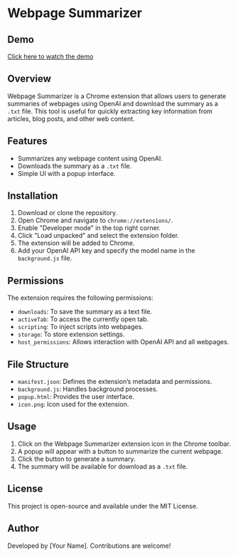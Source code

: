 # Webpage Summarizer

## Demo

[Click here to watch the demo](demo.webm)

## Overview

Webpage Summarizer is a Chrome extension that allows users to generate summaries of webpages using OpenAI and download the summary as a `.txt` file. This tool is useful for quickly extracting key information from articles, blog posts, and other web content.

## Features

- Summarizes any webpage content using OpenAI.
- Downloads the summary as a `.txt` file.
- Simple UI with a popup interface.

## Installation

1. Download or clone the repository.
2. Open Chrome and navigate to `chrome://extensions/`.
3. Enable "Developer mode" in the top right corner.
4. Click "Load unpacked" and select the extension folder.
5. The extension will be added to Chrome.
6. Add your OpenAI API key and specify the model name in the `background.js` file.

## Permissions

The extension requires the following permissions:

- `downloads`: To save the summary as a text file.
- `activeTab`: To access the currently open tab.
- `scripting`: To inject scripts into webpages.
- `storage`: To store extension settings.
- `host_permissions`: Allows interaction with OpenAI API and all webpages.

## File Structure

- `manifest.json`: Defines the extension’s metadata and permissions.
- `background.js`: Handles background processes.
- `popup.html`: Provides the user interface.
- `icon.png`: Icon used for the extension.

## Usage

1. Click on the Webpage Summarizer extension icon in the Chrome toolbar.
2. A popup will appear with a button to summarize the current webpage.
3. Click the button to generate a summary.
4. The summary will be available for download as a `.txt` file.

## License

This project is open-source and available under the MIT License.

## Author

Developed by [Your Name]. Contributions are welcome!
